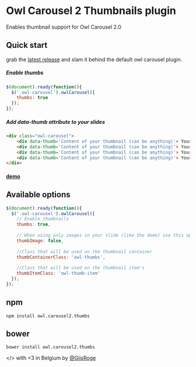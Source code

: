 # Owl Carousel 2 Thumbnails plugin
Enables thumbnail support for Owl Carousel 2.0

## Quick start
grab the [latest release](https://github.com/gijsroge/OwlCarousel2-Thumbs/archive/0.1.1.zip) and slam it behind the default owl carousel plugin.

##### Enable thumbs
```javascript
$(document).ready(function(){
  $('.owl-carousel').owlCarousel({
    thumbs: true
  });
});
```
##### Add data-thumb attribute to your slides
```html
<div class="owl-carousel">
    <div data-thumb='Content of your thumbnail (can be anything)'> Your Content </div>
    <div data-thumb='Content of your thumbnail (can be anything)'> Your Content </div>
    <div data-thumb='Content of your thumbnail (can be anything)'> Your Content </div>
    <div data-thumb='Content of your thumbnail (can be anything)'> Your Content </div>
</div>
```

#### [demo](http://gijsroge.github.io/owl-carousel2-thumbs)

## Available options
```javascript
$(document).ready(function(){
  $('.owl-carousel').owlCarousel({
    // Enable thumbnails
    thumbs: true,
  
    // When using only images in your slide (like the demo) use this option to dynamicly create thumbnails without using the attribute data-thumb.
    thumbImage: false,
    
    //Class that will be used on the thumbnail container
    thumbContainerClass: 'owl-thumbs',
    
    //Class that will be used on the thumbnail item's
    thumbItemClass: 'owl-thumb-item'
  });
});
```

## npm
```
npm install owl.carousel2.thumbs
```

## bower
```
bower install owl.carousel2.thumbs
```

</> with <3 in Belgium by [@GijsRoge](https://twitter.com/GijsRoge)
